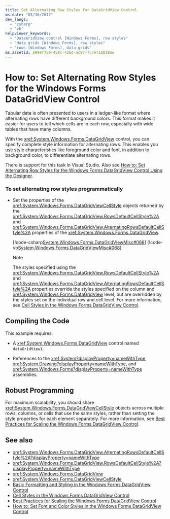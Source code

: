 ```yaml
---
title: Set Alternating Row Styles for DataGridView Control
ms.date: "03/30/2017"
dev_langs: 
  - "csharp"
  - "vb"
helpviewer_keywords: 
  - "DataGridView control [Windows Forms], row styles"
  - "data grids [Windows Forms], row styles"
  - "rows [Windows Forms], data grids"
ms.assetid: 699ef759-458c-426d-ac87-7c7e71b018ae
---
```

# How to: Set Alternating Row Styles for the Windows Forms DataGridView Control
Tabular data is often presented to users in a ledger-like format where alternating rows have different background colors. This format makes it easier for users to tell which cells are in each row, especially with wide tables that have many columns.  
  
 With the <xref:System.Windows.Forms.DataGridView> control, you can specify complete style information for alternating rows. This enables you use style characteristics like foreground color and font, in addition to background color, to differentiate alternating rows.  
  
 There is support for this task in Visual Studio.  Also see [How to: Set Alternating Row Styles for the Windows Forms DataGridView Control Using the Designer](set-alternating-row-styles-for-the-datagrid-using-the-designer.md).  
  
### To set alternating row styles programmatically  
  
- Set the properties of the <xref:System.Windows.Forms.DataGridViewCellStyle> objects returned by the <xref:System.Windows.Forms.DataGridView.RowsDefaultCellStyle%2A> and <xref:System.Windows.Forms.DataGridView.AlternatingRowsDefaultCellStyle%2A> properties of the <xref:System.Windows.Forms.DataGridView>.  
  
     [!code-csharp[System.Windows.Forms.DataGridViewMisc#068](~/samples/snippets/csharp/VS_Snippets_Winforms/System.Windows.Forms.DataGridViewMisc/CS/datagridviewmisc.cs#068)]
     [!code-vb[System.Windows.Forms.DataGridViewMisc#068](~/samples/snippets/visualbasic/VS_Snippets_Winforms/System.Windows.Forms.DataGridViewMisc/VB/datagridviewmisc.vb#068)]  
  
    > [!NOTE]
    > The styles specified using the <xref:System.Windows.Forms.DataGridView.RowsDefaultCellStyle%2A> and <xref:System.Windows.Forms.DataGridView.AlternatingRowsDefaultCellStyle%2A> properties override the styles specified on the column and <xref:System.Windows.Forms.DataGridView> level, but are overridden by the styles set on the individual row and cell level. For more information, see [Cell Styles in the Windows Forms DataGridView Control](cell-styles-in-the-windows-forms-datagridview-control.md).  
  
## Compiling the Code  
 This example requires:  
  
- A <xref:System.Windows.Forms.DataGridView> control named `dataGridView1`.  
  
- References to the <xref:System?displayProperty=nameWithType>, <xref:System.Drawing?displayProperty=nameWithType>, and <xref:System.Windows.Forms?displayProperty=nameWithType> assemblies.  
  
## Robust Programming  
 For maximum scalability, you should share <xref:System.Windows.Forms.DataGridViewCellStyle> objects across multiple rows, columns, or cells that use the same styles, rather than setting the style properties for each element separately. For more information, see [Best Practices for Scaling the Windows Forms DataGridView Control](best-practices-for-scaling-the-windows-forms-datagridview-control.md).  
  
## See also

- <xref:System.Windows.Forms.DataGridView.AlternatingRowsDefaultCellStyle%2A?displayProperty=nameWithType>
- <xref:System.Windows.Forms.DataGridView.RowsDefaultCellStyle%2A?displayProperty=nameWithType>
- <xref:System.Windows.Forms.DataGridView>
- <xref:System.Windows.Forms.DataGridViewCellStyle>
- [Basic Formatting and Styling in the Windows Forms DataGridView Control](basic-formatting-and-styling-in-the-windows-forms-datagridview-control.md)
- [Cell Styles in the Windows Forms DataGridView Control](cell-styles-in-the-windows-forms-datagridview-control.md)
- [Best Practices for Scaling the Windows Forms DataGridView Control](best-practices-for-scaling-the-windows-forms-datagridview-control.md)
- [How to: Set Font and Color Styles in the Windows Forms DataGridView Control](how-to-set-font-and-color-styles-in-the-windows-forms-datagridview-control.md)
